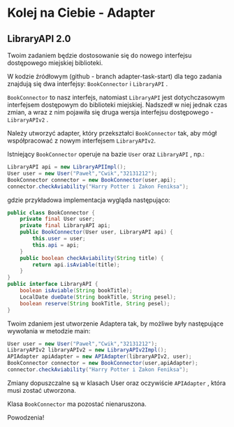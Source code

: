 # Kolej na Ciebie - Adapter

## LibraryAPI 2.0

Twoim zadaniem będzie dostosowanie się do nowego interfejsu dostępowego miejskiej biblioteki.

W kodzie źródłowym (github - branch adapter-task-start) dla tego zadania znajdują się dwa interfejsy: `BookConnector` i `LibraryAPI` .

`BookConnector` to nasz interfejs, natomiast `LibraryAPI` jest dotychczasowym interfejsem dostępowym do biblioteki miejskiej. Nadszedł w niej jednak czas zmian, a wraz z nim pojawiła się druga wersja interfejsu dostępowego - `LibraryAPIv2` .

Należy utworzyć adapter, który przekształci `BookConnector` tak, aby mógł współpracować z nowym interfejsem `LibraryAPIv2`.

Istniejący `BookConnector` operuje na bazie `User` oraz `LibraryAPI` , np.:

```java
LibraryAPI api = new LibraryAPIImpl();
User user = new User("Paweł","Cwik","32131212");
BookConnector connector = new BookConnector(user,api);
connector.checkAviability("Harry Potter i Zakon Feniksa");
```

gdzie przykładowa implementacja wygląda następująco:

```java
public class BookConnector {
    private final User user;
    private final LibraryAPI api;
    public BookConnector(User user, LibraryAPI api) {
        this.user = user;
        this.api = api;
    }
    public boolean checkAviability(String title) {
        return api.isAviable(title);
    }
}
public interface LibraryAPI {
    boolean isAviable(String bookTitle);
    LocalDate dueDate(String bookTitle, String pesel);
    boolean reserve(String bookTitle, String pesel);
}
```

Twoim zdaniem jest utworzenie Adaptera tak, by możliwe były następujące wywołania w metodzie main:

```java
User user = new User("Paweł","Cwik","32131212");
LibraryAPIv2 libraryAPIv2 = new LibraryAPIv2Impl();
APIAdapter apiAdapter = new APIAdapter(libraryAPIv2, user);
BookConnector connector = new BookConnector(user,apiAdapter);
connector.checkAviability("Harry Potter i Zakon Feniksa");
```

Zmiany dopuszczalne są w klasach User oraz oczywiście `APIAdapter` , która musi zostać utworzona.

Klasa `BookConnector` ma pozostać nienaruszona.

Powodzenia!
